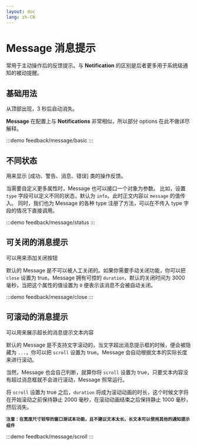 ```yaml
---
layout: doc
lang: zh-CN
---
```


# Message 消息提示

常用于主动操作后的反馈提示。与 **Notification** 的区别是后者更多用于系统级通知的被动提醒。

## 基础用法

从顶部出现，3 秒后自动消失。

**Message** 在配置上与 **Notifications** 非常相似，所以部分 options 在此不做详尽解释。

:::demo
feedback/message/basic
:::

## 不同状态

用来显示 [成功、警告、消息、错误] 类的操作反馈。

当需要自定义更多属性时，Message 也可以接口一个对象为参数。
比如，设置 `type` 字段可以定义不同的状态，默认为 `info`。此时正文内容以 `message` 的值传入。
同时，我们也为 Message 的各种 type 注册了方法，可以在不传入 type 字段的情况下直接调用。

:::demo
feedback/message/status
:::

## 可关闭的消息提示

可以用来添加关闭按钮

默认的 Message 是不可以被人工关闭的。如果你需要手动关闭功能，你可以把 `close` 设置为 true。Message 拥有可控的 `duration`，默认的关闭时间为 3000 毫秒，当把这个属性的值设置为 `0` 便表示该消息不会被自动关闭。

:::demo
feedback/message/close
:::

## 可滚动的消息提示

可以用来展示超长的消息提示文本内容

默认的 Message 是不支持文字滚动的，当文字超出消息提示框的时候，便会被隐藏为 `...`，你可以把 `scroll` 设置为 true。Message 会自动根据文本的实际长度来进行滚动。

当然，Message 也会自己判断，就算你将 `scroll` 设置为 true，只要文本内容没有超过消息框就不会进行滚动，Message 照常运行。

将 `scroll` 设置为 true 之后，`duration` 将成为滚动动画的时长，这个时候文字将在开始滚动之前保持静止 2000 毫秒，在滚动动画结束之后保持静止 1000 毫秒，然后消失。

**`注意：在宽度尺寸较窄的窗口测试本功能，且不建议文本太长，长文本可以使用其他的通知提示组件`**

:::demo
feedback/message/scroll
:::
